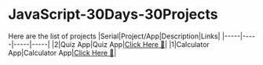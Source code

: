 # JavaScript-30Days-30Projects

Here are the list of projects
|Serial|Project/App|Description|Links|
|-----|-----|-----|-----|
|2|Quiz App|Quiz App|<a href ="https://quiz-app-idrees.netlify.app/" target="_blank">Click Here :link:</a>|
|1|Calculator App|Calculator App|[Click Here 🔗](https://calculator-idrees.netlify.app/)|
